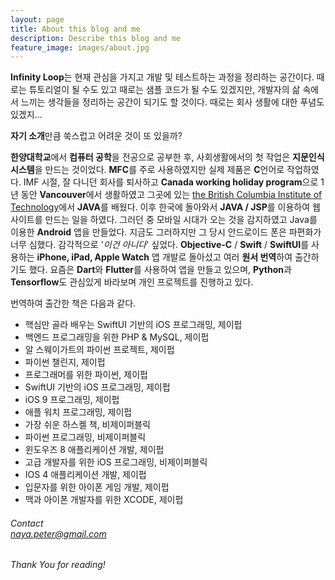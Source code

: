 ```yaml
---
layout: page
title: About this blog and me
description: Describe this blog and me
feature_image: images/about.jpg
---
```


**Infinity Loop**는 현재 관심을 가지고 개발 및 테스트하는 과정을 정리하는 공간이다. 때로는 튜토리얼이 될 수도 있고 때로는 샘플 코드가 될 수도 있겠지만, 개발자의 삶 속에서 느끼는 생각들을 정리하는 공간이 되기도 할 것이다. 때로는 회사 생활에 대한 푸념도 있겠지...

**자기 소개**만큼 쑥스럽고 어려운 것이 또 있을까?<br />

**한양대학교**에서 **컴퓨터 공학**을 전공으로 공부한 후, 사회생활에서의 첫 작업은 **지문인식시스템**을 만드는 것이었다. **MFC**를 주로 사용하였지만 실제 제품은 **C**언어로 작업하였다. IMF 시절, 잘 다니던 회사를 퇴사하고 **Canada working holiday program**으로 1년 동안 **Vancouver**에서 생활하였고 그곳에 있는 [the British Columbia Institute of Technology](https://www.bcit.ca, "British Columbia Institute of Technology")에서 **JAVA**를 배웠다. 이후 한국에 돌아와서 **JAVA / JSP**를 이용하여 웹 사이트를 만드는 일을 하였다. 그러던 중 모바일 시대가 오는 것을 감지하였고 Java를 이용한 **Android** 앱을 만들었다. 지금도 그러하지만 그 당시 안드로이드 폰은 파편화가 너무 심했다. 감각적으로 '*이건 아니다*' 싶었다. **Objective-C** / **Swift** / **SwiftUI**를 사용하는 **iPhone, iPad, Apple Watch** 앱 개발로 돌아섰고 여러 **원서 번역**하여 출간하기도 했다. 요즘은 **Dart**와 **Flutter**를 사용하여 앱을 만들고 있으며, **Python**과 **Tensorflow**도 관심있게 바라보며 개인 프로젝트를 진행하고 있다.   

번역하여 출간한 책은 다음과 같다.

* 핵심만 골라 배우는 SwiftUI 기반의 iOS 프로그래밍, 제이펍
* 백엔드 프로그래밍을 위한 PHP & MySQL, 제이펍
* 알 스웨이가트의 파이썬 프로젝트, 제이펍
* 파이썬 챌린지, 제이펍
* 프로그래머를 위한 파이썬, 제이펍
* SwiftUI 기반의 iOS 프로그래밍, 제이펍
* iOS 9 프로그래밍, 제이펍
* 애플 워치 프로그래밍, 제이펍
* 가장 쉬운 하스켈 책, 비제이퍼블릭
* 파이썬 프로그래밍, 비제이퍼블릭
* 윈도우즈 8 애플리케이션 개발, 제이펍
* 고급 개발자를 위한 iOS 프로그래밍, 비제이퍼블릭
* IOS 4 애플리케이션 개발, 제이펍
* 입문자를 위한 아이폰 게임 개발, 제이펍
* 맥과 아이폰 개발자를 위한 XCODE, 제이펍

###### Contact <br/> [naya.peter@gmail.com](mailto:naya.peter@gmail.com "mailto:naya.peter@gmail.com")
*Thank You for reading!*
